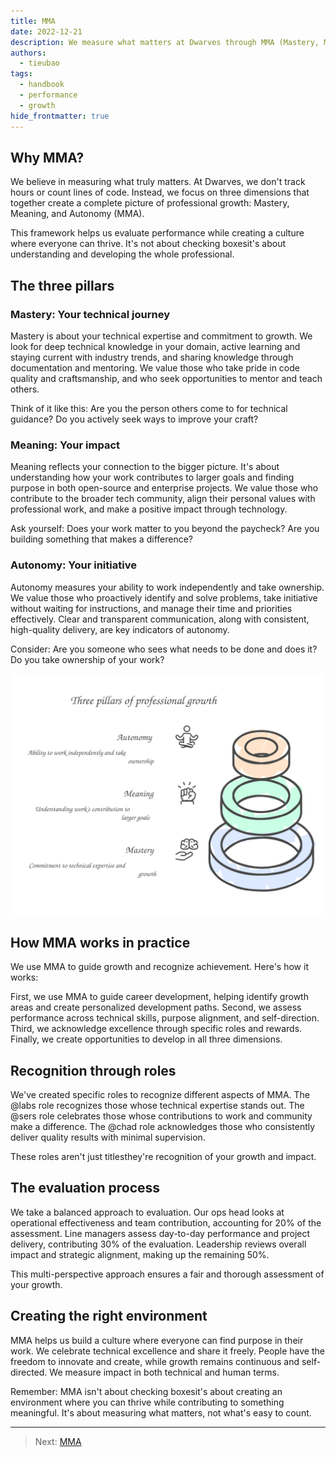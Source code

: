 ```yaml
---
title: MMA
date: 2022-12-21
description: We measure what matters at Dwarves through MMA (Mastery, Meaning, Autonomy). This framework helps us evaluate growth while creating a culture where everyone can thrive and contribute meaningfully.
authors: 
  - tieubao
tags: 
  - handbook
  - performance
  - growth
hide_frontmatter: true
---
```


## Why MMA?

We believe in measuring what truly matters. At Dwarves, we don't track hours or count lines of code. Instead, we focus on three dimensions that together create a complete picture of professional growth: Mastery, Meaning, and Autonomy (MMA).

This framework helps us evaluate performance while creating a culture where everyone can thrive. It's not about checking boxesit's about understanding and developing the whole professional.

## The three pillars

### Mastery: Your technical journey

Mastery is about your technical expertise and commitment to growth. We look for deep technical knowledge in your domain, active learning and staying current with industry trends, and sharing knowledge through documentation and mentoring. We value those who take pride in code quality and craftsmanship, and who seek opportunities to mentor and teach others.

Think of it like this: Are you the person others come to for technical guidance? Do you actively seek ways to improve your craft?

### Meaning: Your impact

Meaning reflects your connection to the bigger picture. It's about understanding how your work contributes to larger goals and finding purpose in both open-source and enterprise projects. We value those who contribute to the broader tech community, align their personal values with professional work, and make a positive impact through technology.

Ask yourself: Does your work matter to you beyond the paycheck? Are you building something that makes a difference?

### Autonomy: Your initiative

Autonomy measures your ability to work independently and take ownership. We value those who proactively identify and solve problems, take initiative without waiting for instructions, and manage their time and priorities effectively. Clear and transparent communication, along with consistent, high-quality delivery, are key indicators of autonomy.

Consider: Are you someone who sees what needs to be done and does it? Do you take ownership of your work?

![MMA](assets/mma.svg)

## How MMA works in practice

We use MMA to guide growth and recognize achievement. Here's how it works:

First, we use MMA to guide career development, helping identify growth areas and create personalized development paths. Second, we assess performance across technical skills, purpose alignment, and self-direction. Third, we acknowledge excellence through specific roles and rewards. Finally, we create opportunities to develop in all three dimensions.

## Recognition through roles

We've created specific roles to recognize different aspects of MMA. The @labs role recognizes those whose technical expertise stands out. The @sers role celebrates those whose contributions to work and community make a difference. The @chad role acknowledges those who consistently deliver quality results with minimal supervision.

These roles aren't just titlesthey're recognition of your growth and impact.

## The evaluation process

We take a balanced approach to evaluation. Our ops head looks at operational effectiveness and team contribution, accounting for 20% of the assessment. Line managers assess day-to-day performance and project delivery, contributing 30% of the evaluation. Leadership reviews overall impact and strategic alignment, making up the remaining 50%.

This multi-perspective approach ensures a fair and thorough assessment of your growth.

## Creating the right environment

MMA helps us build a culture where everyone can find purpose in their work. We celebrate technical excellence and share it freely. People have the freedom to innovate and create, while growth remains continuous and self-directed. We measure impact in both technical and human terms.

Remember: MMA isn't about checking boxesit's about creating an environment where you can thrive while contributing to something meaningful. It's about measuring what matters, not what's easy to count.

---

> Next: [MMA](mma.md)
